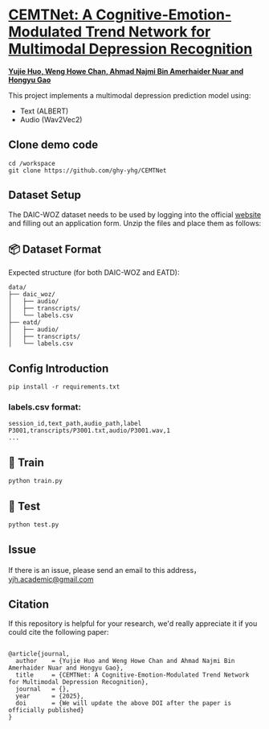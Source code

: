 # [CEMTNet: A Cognitive-Emotion-Modulated Trend Network for Multimodal Depression Recognition](http://)

[**Yujie Huo, Weng Howe Chan, Ahmad Najmi Bin Amerhaider Nuar and Hongyu Gao**](http://)


This project implements a multimodal depression prediction model using:
- Text (ALBERT)
- Audio (Wav2Vec2)

## Clone demo code
```text
cd /workspace
git clone https://github.com/ghy-yhg/CEMTNet
```
## Dataset Setup

The DAIC-WOZ dataset needs to be used by logging into the official  [website](https://dcapswoz.ict.usc.edu/) and filling out an application form.
Unzip the files and place them as follows:


## 📦 Dataset Format

Expected structure (for both DAIC-WOZ and EATD):

```
data/
├── daic_woz/
│   ├── audio/            
│   ├── transcripts/        
│   └── labels.csv
├── eatd/
│   ├── audio/
│   ├── transcripts/
│   └── labels.csv
```
## Config Introduction
```text
pip install -r requirements.txt
```
### labels.csv format:

```
session_id,text_path,audio_path,label
P3001,transcripts/P3001.txt,audio/P3001.wav,1
...
```

## 🚀 Train

```bash
python train.py
```

## 🧪 Test

```bash
python test.py


```
## Issue
If there is an issue, please send an email to this address，yjh.academic@gmail.com

##  Citation
If this repository is helpful for your research, we'd really appreciate it if you could cite the following paper:

```

@article{journal,
  author    = {Yujie Huo and Weng Howe Chan and Ahmad Najmi Bin Amerhaider Nuar and Hongyu Gao},
  title     = {CEMTNet: A Cognitive-Emotion-Modulated Trend Network for Multimodal Depression Recognition},
  journal   = {},
  year      = {2025},
  doi       = {We will update the above DOI after the paper is officially published}
}
```
